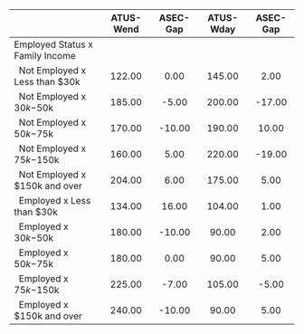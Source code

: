 
|                      |    ATUS-Wend |     ASEC-Gap |    ATUS-Wday |     ASEC-Gap |
| -------------------- | :----------: | :----------: | :----------: | :----------: |
| Employed Status x Family Income |              |              |              |              |
| &nbsp;&nbsp;Not Employed x Less than $30k |       122.00 |         0.00 |       145.00 |         2.00 |
| &nbsp;&nbsp;Not Employed x $30k-$50k |       185.00 |        -5.00 |       200.00 |       -17.00 |
| &nbsp;&nbsp;Not Employed x $50k-$75k |       170.00 |       -10.00 |       190.00 |        10.00 |
| &nbsp;&nbsp;Not Employed x $75k-$150k |       160.00 |         5.00 |       220.00 |       -19.00 |
| &nbsp;&nbsp;Not Employed x $150k and over |       204.00 |         6.00 |       175.00 |         5.00 |
| &nbsp;&nbsp;Employed x Less than $30k |       134.00 |        16.00 |       104.00 |         1.00 |
| &nbsp;&nbsp;Employed x $30k-$50k |       180.00 |       -10.00 |        90.00 |         2.00 |
| &nbsp;&nbsp;Employed x $50k-$75k |       180.00 |         0.00 |        90.00 |         5.00 |
| &nbsp;&nbsp;Employed x $75k-$150k |       225.00 |        -7.00 |       105.00 |        -5.00 |
| &nbsp;&nbsp;Employed x $150k and over |       240.00 |       -10.00 |        90.00 |         5.00 |

